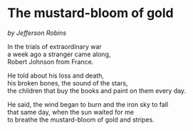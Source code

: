# The mustard-bloom of gold
_by Jefferson Robins_

In the trials of extraordinary war  
a week ago a stranger came along,  
Robert Johnson from France.  

He told about his loss and death,  
his broken bones, the sound of the stars,  
the children that buy the books and paint on them every day.  

He said, the wind began to burn and the iron sky to fall  
that same day, when the sun waited for me  
to breathe the mustard-bloom of gold and stripes.  